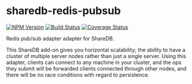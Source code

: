# sharedb-redis-pubsub

  [![NPM Version](https://img.shields.io/npm/v/sharedb-redis-pubsub.svg)](https://npmjs.org/package/sharedb-redis-pubsub)
  [![Build Status](https://travis-ci.org/share/sharedb-redis-pubsub.svg?branch=master)](https://travis-ci.org/share/sharedb-redis-pubsub)
  [![Coverage Status](https://coveralls.io/repos/github/share/sharedb-redis-pubsub/badge.svg?branch=master)](https://coveralls.io/github/share/sharedb-redis-pubsub?branch=master)

Redis pub/sub adapter adapter for ShareDB.

This ShareDB add-on gives you horizontal scalability; the ability to have a cluster of multiple server nodes rather than just a single server. Using this adapter, clients can connect to any machine in your cluster, and the ops they submit will be forwarded clients connected through other nodes, and there will be no race conditions with regard to persistence.
